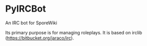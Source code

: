 PyIRCBot
========

An IRC bot for SporeWiki

Its primary purpose is for managing roleplays.  It is based on irclib (https://bitbucket.org/jaraco/irc).
